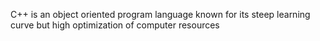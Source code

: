 C++ is an object oriented program language known for its steep learning curve but high optimization of computer resources